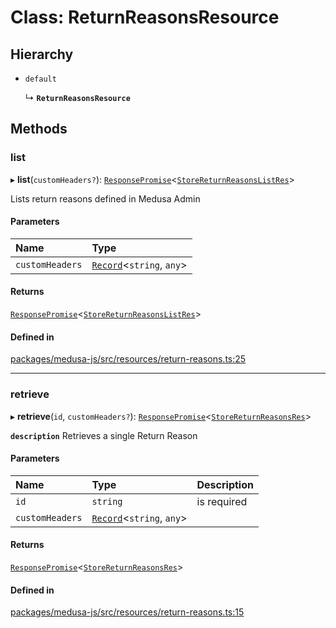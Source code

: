 # Class: ReturnReasonsResource

## Hierarchy

- `default`

  ↳ **`ReturnReasonsResource`**

## Methods

### list

▸ **list**(`customHeaders?`): [`ResponsePromise`](../modules/internal.md#responsepromise)<[`StoreReturnReasonsListRes`](../modules/internal.md#storereturnreasonslistres)\>

Lists return reasons defined in Medusa Admin

#### Parameters

| Name | Type |
| :------ | :------ |
| `customHeaders` | [`Record`](../modules/internal.md#record)<`string`, `any`\> |

#### Returns

[`ResponsePromise`](../modules/internal.md#responsepromise)<[`StoreReturnReasonsListRes`](../modules/internal.md#storereturnreasonslistres)\>

#### Defined in

[packages/medusa-js/src/resources/return-reasons.ts:25](https://github.com/medusajs/medusa/blob/2eb2126f/packages/medusa-js/src/resources/return-reasons.ts#L25)

___

### retrieve

▸ **retrieve**(`id`, `customHeaders?`): [`ResponsePromise`](../modules/internal.md#responsepromise)<[`StoreReturnReasonsRes`](../modules/internal.md#storereturnreasonsres)\>

**`description`** Retrieves a single Return Reason

#### Parameters

| Name | Type | Description |
| :------ | :------ | :------ |
| `id` | `string` | is required |
| `customHeaders` | [`Record`](../modules/internal.md#record)<`string`, `any`\> |  |

#### Returns

[`ResponsePromise`](../modules/internal.md#responsepromise)<[`StoreReturnReasonsRes`](../modules/internal.md#storereturnreasonsres)\>

#### Defined in

[packages/medusa-js/src/resources/return-reasons.ts:15](https://github.com/medusajs/medusa/blob/2eb2126f/packages/medusa-js/src/resources/return-reasons.ts#L15)

